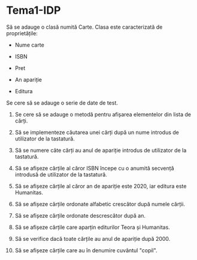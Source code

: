 # Tema1-IDP
Să se adauge o clasă numită Carte. Clasa este caracterizată de proprietățile:

- Nume carte

- ISBN

- Pret

- An apariție

- Editura



Se cere să se adauge o serie de date de test.

1. Se cere să se adauge o metodă pentru afișarea elementelor din lista de cărți.

2. Să se implementeze căutarea unei cărți după un nume introdus de utilizator de la tastatură.

3. Să se numere câte cărți au anul de apariție introdus de utilizator de la tastatură.

4. Să se afișeze cărțile al căror ISBN începe cu o anumită secvență introdusă de utilizator de la tastatură.

5. Să se afișeze cărțile al căror an de apariție este 2020, iar editura este Humanitas.

6. Să se afișeze cărțile ordonate alfabetic crescător după numele cărții.

7. Să se afișeze cărțile ordonate descrescător după an.

8. Să se afișeze cărțile care aparțin editurilor Teora și Humanitas.

9. Să se verifice dacă toate cărțile au anul de apariție după 2000.

10. Să se afișeze cărțile care au în denumire cuvântul "copil".
